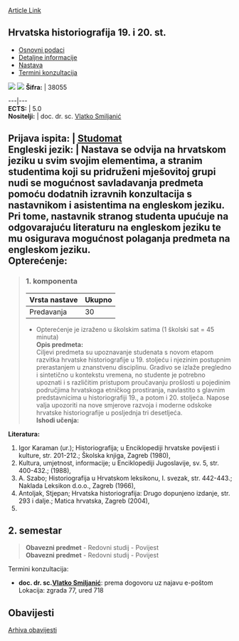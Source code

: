 [Article Link](https://www.fhs.hr/predmet/hh12s)

## Hrvatska historiografija 19. i 20. st.
  * [Osnovni podaci](https://www.fhs.hr/predmet/hh12s#v1id-904810_231404_1_0 "Osnovni podaci")
  * [Detaljne informacije](https://www.fhs.hr/predmet/hh12s#v1id-904810_231404_1_1 "Detaljne informacije")
  * [Nastava](https://www.fhs.hr/predmet/hh12s#v1id-904810_231404_1_2 "Nastava")
  * [Termini konzultacija](https://www.fhs.hr/predmet/hh12s#v1id-904810_231404_1_3 "Termini konzultacija")


[![](https://www.fhs.hr/img/flags/gif/hr.gif)](https://www.fhs.hr/predmet/hh12s) [![](https://www.fhs.hr/img/flags/gif/gb.gif)](https://www.fhs.hr/en/course/1a2cch)
**Šifra:** |  38055  
  
---|---  
**ECTS:** |  5.0   
**Nositelji:** |  doc. dr. sc. [Vlatko Smiljanić](https://www.fhs.hr/djelatnik/vlatko.smiljanic)   
  
**Prijava ispita:** |  [Studomat](http://www.isvu.hr/studomat)  
**Engleski jezik:** |  Nastava se odvija na hrvatskom jeziku u svim svojim elementima, a stranim studentima koji su pridruženi mješovitoj grupi nudi se mogućnost savladavanja predmeta pomoću dodatnih izravnih konzultacija s nastavnikom i asistentima na engleskom jeziku. Pri tome, nastavnik stranog studenta upućuje na odgovarajuću literaturu na engleskom jeziku te mu osigurava mogućnost polaganja predmeta na engleskom jeziku.   
**Opterećenje:**  
---  
> ### 1. komponenta
> | Vrsta nastave | Ukupno  
> ---|---  
> Predavanja | 30  
> * Opterećenje je izraženo u školskim satima (1 školski sat = 45 minuta)   
**Opis predmeta:**  
> Ciljevi predmeta su upoznavanje studenata s novom etapom razvitka hrvatske historiografije u 19. stoljeću i njezinim postupnim prerastanjem u znanstvenu disciplinu. Gradivo se izlaže pregledno i sintetično u kontekstu vremena, no studente je potrebno upoznati i s različitim pristupom proučavanju prošlosti u pojedinim područjima hrvatskoga etničkog prostiranja, navlastito s glavnim predstavnicima u historiografiji 19., a potom i 20. stoljeća. Napose valja upozoriti na nove smjerove razvoja i moderne odskoke hrvatske historiografije u posljednja tri desetljeća.  
**Ishodi učenja:**  

  
**Literatura:**  
  1. Igor Karaman (ur.); Historiografija; u Enciklopediji hrvatske povijesti i kulture, str. 201-212.; Školska knjiga, Zagreb (1980), 
  2. Kultura, umjetnost, informacije; u Enciklopediji Jugoslavije, sv. 5, str. 400-432.; (1988), 
  3. A. Szabo; Historiografija u Hrvatskom leksikonu, I. svezak, str. 442-443.; Naklada Leksikon d.o.o., Zagreb (1966), 
  4. Antoljak, Stjepan; Hrvatska historiografija: Drugo dopunjeno izdanje, str. 293 i dalje.; Matica hrvatska, Zagreb (2004), 
  5. 
  
**2. semestar**  
---  
> **Obavezni predmet** - Redovni studij - Povijest  
>  **Obavezni predmet** - Redovni studij - Povijest  
>   
Termini konzultacija: 
  * **doc. dr. sc.[Vlatko Smiljanić](https://www.fhs.hr/djelatnik/vlatko.smiljanic)**: 
prema dogovoru uz najavu e-poštom
Lokacija: zgrada 77, ured 718 


## Obavijesti
[Arhiva obavijesti](https://www.fhs.hr/predmet/hh12s?@=20p8g#news_81571 "Arhiva obavijesti")
